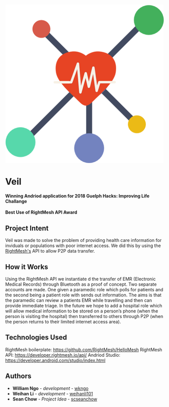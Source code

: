 ![](https://github.com/weihanli101/veil/blob/master/app/src/main/res/drawable/logo.png)

# Veil
#### Winning Andriod application for 2018 Guelph Hacks: Improving Life Challange <br/>
**Best Use of RightMesh API Award** 

## Project Intent
Veil was made to solve the problem of providing health care information for inviduals or
populations with poor internet access. We did this by using the [RightMesh's](https://developer.rightmesh.io/api/) API to
allow P2P data transfer.


## How it Works
Using the RightMesh API we instantiate
d the transfer of EMR (Electronic Medical Records) through Bluetooth as a proof of concept. Two separate accounts are made. One given a paramedic role which polls for patients and the second being a patient role with sends out information. The aims is that the paramedic can review a patients EMR while travelling and then can provide immediate triage. In the future we hope to add a hospital role which will allow medical information to be stored on a person’s phone (when the person is visiting the hospital) then transferred to others through P2P (when the person returns to their limited internet access area).


## Technologies Used
RightMesh boilerplate: https://github.com/RightMesh/HelloMesh
RightMesh API: https://developer.rightmesh.io/api/
Andriod Studio: https://developer.android.com/studio/index.html

## Authors
- **William Ngo** - *development* - [wkngo](https://github.com/wkngo)
- **Weihan Li** - *development* - [weihanli101](https://github.com/weihanli101)
- **Sean Chow** - *Project Idea* - [scseanchow](https://github.com/scseanchow)
